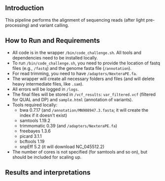 ## Introduction
This pipeline performs the alignment of sequencing reads (after light pre-processing) and variant calling.

## How to Run and Requirements
- All code is in the wrapper `/bin/code_challenge.sh`. All tools and dependencies need to be installed locally.
- To run `/bin/code_challenge.sh`, you need to provide the location of fastq files (e.g., `/fastq`) and the genome fasta file (`/annotation`).
- For read trimming, you need to have `/adapters/NexteraPE.fa`.
- The wrapper will create all necessary folders and files (and will delete heavy intermediate files, like `.sam`).
- All errors will be logged in `/logs`.
- The final files will be stored in `/vcf_results`: `var_filtered.vcf` (filtered for QUAL and DP) and `sample.html` (annotation of variants).
- Tools required locally:
  - bwa 0.7.17 (and `/annotation/MN908947.3.fasta`; it will create the index if it doesn't exist)
  - samtools 1.19.2
  - trimmomatic 0.39 (and `/adapters/NexteraPE.fa`)
  - freebayes 1.3.6
  - picard 3.1.1
  - bcftools 1.19
  - snpEff 5.2 (it will download NC_045512.2)
- The number of cores is not specified (for samtools and so on), but should be included for scaling up.

## Results and interpretations


